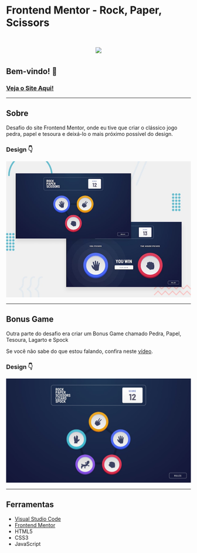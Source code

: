 # Frontend Mentor - Rock, Paper, Scissors

<h1 align="center">
  <img src="https://media.giphy.com/media/QVm70tKmUG49akdVcL/giphy.gif">
</h1>

## Bem-vindo! 👋

### [Veja o Site Aqui!](https://joaopedro202.github.io/rock-paper-scissors/game.html)

---

## Sobre

Desafio do site Frontend Mentor, onde eu tive que criar o clássico jogo pedra, papel e tesoura e deixá-lo o mais próximo possível do design.

### Design 👇

![Design preview for the Rock, Paper, Scissors coding challenge](./design/desktop-preview.jpg)

---

## Bonus Game

Outra parte do desafio era criar um Bonus Game chamado Pedra, Papel, Tesoura, Lagarto e Spock

Se você não sabe do que estou falando, confira neste [vídeo](https://www.youtube.com/watch?v=OtzekNVWs30).

### Design 👇

![Design preview for the Rock, Paper, Scissors, Lizard, Spock coding challenge](./design/bonus/desktop-step-1-bonus.jpg)

---

## Ferramentas

- [Visual Studio Code](https://code.visualstudio.com/)
- [Frontend Mentor](https://www.frontendmentor.io/)
- HTML5
- CSS3
- JavaScript
